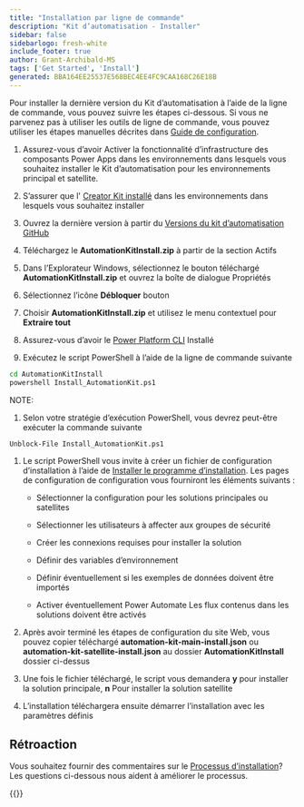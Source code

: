 ```yaml
---
title: "Installation par ligne de commande"
description: "Kit d’automatisation - Installer"
sidebar: false
sidebarlogo: fresh-white
include_footer: true
author: Grant-Archibald-MS
tags: ['Get Started', 'Install']
generated: BBA164EE25537E568BEC4EE4FC9CAA168C26E18B
---
```


Pour installer la dernière version du Kit d’automatisation à l’aide de la ligne de commande, vous pouvez suivre les étapes ci-dessous. Si vous ne parvenez pas à utiliser les outils de ligne de commande, vous pouvez utiliser les étapes manuelles décrites dans [Guide de configuration](https://learn.microsoft.com/power-automate/guidance/automation-kit/setup/prerequisites).

1. Assurez-vous d’avoir <a ref='https://learn.microsoft.com/power-apps/developer/component-framework/component-framework-for-canvas-apps#enable-the-power-apps-component-framework-feature' target="_blank">Activer la fonctionnalité d’infrastructure des composants Power Apps</a> dans les environnements dans lesquels vous souhaitez installer le Kit d’automatisation pour les environnements principal et satellite.

1. S’assurer que l' <a href="https://appsource.microsoft.com/product/dynamics-365/microsoftpowercatarch.creatorkit1?tab=Reviews" target="_blank">Creator Kit installé</a> dans les environnements dans lesquels vous souhaitez installer

1. Ouvrez la dernière version à partir du <a href="https://github.com/microsoft/powercat-automation-kit/releases" target="_blank">Versions du kit d’automatisation GitHub</a>

1. Téléchargez le **AutomationKitInstall.zip** à partir de la section Actifs

1. Dans l’Explorateur Windows, sélectionnez le bouton téléchargé **AutomationKitInstall.zip** et ouvrez la boîte de dialogue Propriétés

1. Sélectionnez l’icône **Débloquer** bouton

1. Choisir **AutomationKitInstall.zip** et utilisez le menu contextuel pour **Extraire tout**

1. Assurez-vous d’avoir le <a href="https://learn.microsoft.com/power-platform/developer/cli/introduction" target="_blank">Power Platform CLI</a> Installé

1. Exécutez le script PowerShell à l’aide de la ligne de commande suivante

```cmd
cd AutomationKitInstall
powershell Install_AutomationKit.ps1
```

NOTE:
1. Selon votre stratégie d’exécution PowerShell, vous devrez peut-être exécuter la commande suivante

```cmd
Unblock-File Install_AutomationKit.ps1
```

1. Le script PowerShell vous invite à créer un fichier de configuration d’installation à l’aide de [Installer le programme d’installation](/fr/get-started/setup). Les pages de configuration de configuration vous fourniront les éléments suivants :

    - Sélectionner la configuration pour les solutions principales ou satellites
   
    - Sélectionner les utilisateurs à affecter aux groupes de sécurité
   
    - Créer les connexions requises pour installer la solution
    
    - Définir des variables d’environnement
    
    - Définir éventuellement si les exemples de données doivent être importés
    
    - Activer éventuellement Power Automate Les flux contenus dans les solutions doivent être activés

1. Après avoir terminé les étapes de configuration du site Web, vous pouvez copier téléchargé **automation-kit-main-install.json** ou **automation-kit-satellite-install.json** au dossier **AutomationKitInstall** dossier ci-dessus

1. Une fois le fichier téléchargé, le script vous demandera **y** pour installer la solution principale, **n** Pour installer la solution satellite

1. L’installation téléchargera ensuite démarrer l’installation avec les paramètres définis

## Rétroaction

Vous souhaitez fournir des commentaires sur le [Processus d’installation](/fr/get-started/setup)? Les questions ci-dessous nous aident à améliorer le processus.

{{<questions name="/content/fr/get-started/setup-feedback.json" completed="Merci de nous avoir fait part de vos commentaires" showNavigationButtons="false" locale="fr">}}
